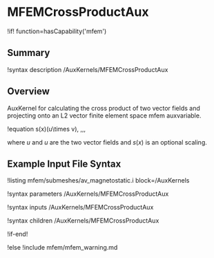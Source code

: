 # MFEMCrossProductAux

!if! function=hasCapability('mfem')

## Summary

!syntax description /AuxKernels/MFEMCrossProductAux

## Overview

AuxKernel for calculating the cross product of two vector fields and projecting onto an L2 vector finite element space mfem auxvariable.

!equation
s(x)(u\times v), \,\,\,

where $u$ and $u$ are the two vector fields and $s(x)$ is an optional scaling.

## Example Input File Syntax

!listing mfem/submeshes/av_magnetostatic.i block=/AuxKernels

!syntax parameters /AuxKernels/MFEMCrossProductAux

!syntax inputs /AuxKernels/MFEMCrossProductAux

!syntax children /AuxKernels/MFEMCrossProductAux

!if-end!

!else
!include mfem/mfem_warning.md
